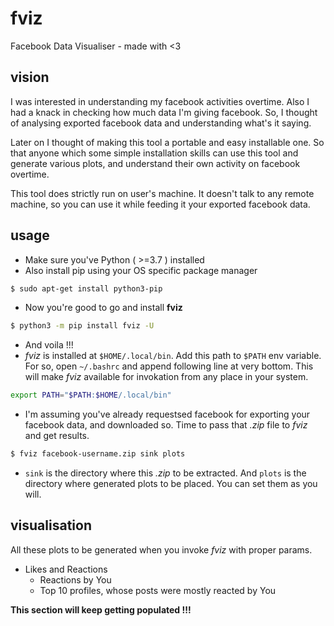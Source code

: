 # fviz
Facebook Data Visualiser - made with &lt;3

## vision

I was interested in understanding my facebook activities overtime. Also I had a knack in checking how much data I'm giving facebook. So, I thought of analysing exported facebook data and understanding what's it saying. 

Later on I thought of making this tool a portable and easy installable one. So that anyone which some simple installation skills can use this tool and generate various plots, and understand their own activity on facebook overtime. 

This tool does strictly run on user's machine. It doesn't talk to any remote machine, so you can use it while feeding it your exported facebook data. 

## usage

- Make sure you've Python ( >=3.7 ) installed
- Also install pip using your OS specific package manager

```bash
$ sudo apt-get install python3-pip
```

- Now you're good to go and install **fviz**

```bash
$ python3 -m pip install fviz -U
```

- And voila !!!
- *fviz* is installed at `$HOME/.local/bin`. Add this path to `$PATH` env variable. For so, open `~/.bashrc` and append following line at very bottom. This will make *fviz* available for invokation from any place in your system.

```bash
export PATH="$PATH:$HOME/.local/bin"
```

- I'm assuming you've already requestsed facebook for exporting your facebook data, and downloaded so. Time to pass that *.zip* file to *fviz* and get results.

```bash
$ fviz facebook-username.zip sink plots
```

- `sink` is the directory where this *.zip* to be extracted. And `plots` is the directory where generated plots to be placed. You can set them as you will.


## visualisation

All these plots to be generated when you invoke *fviz* with proper params.
- Likes and Reactions
    - Reactions by You
    - Top 10 profiles, whose posts were mostly reacted by You


**This section will keep getting populated !!!**

